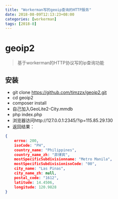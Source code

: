 ```yaml
---
title: "Workerman写的geoip查询的HTTP服务"
date: 2018-08-09T12:13:23+08:00
categories: [workerman]
tags: [2018-8]
---
```


# geoip2

> 基于workerman的HTTP协议写的ip查询功能<br />

## 安装

+ git clone https://github.com/timzzx/geoip2.git
+ cd geoip2
+ composer install
+ 自己加入GeoLite2-City.mmdb
+ php index.php
+ 浏览器访问http://127.0.0.1:2345/?ip=115.85.29.130
+ 返回结果：

```json
{
    errno: 200,
    isoCode: "PH",
    country_name: "Philippines",
    country_name_zh: "菲律宾",
    mostSpecificSubdivisionname: "Metro Manila",
    mostSpecificSubdivisionisoCode: "00",
    city_name: "Las Pinas",
    city_name_zh: null,
    postal_code: "1612",
    latitude: 14.4506,
    longitude: 120.9828
}
```